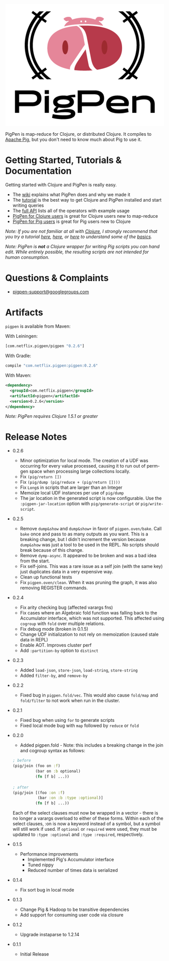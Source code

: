 ![](logo.png)

PigPen is map-reduce for Clojure, or distributed Clojure. It compiles to [Apache Pig](http://pig.apache.org/), but you don't need to know much about Pig to use it.

# Getting Started, Tutorials & Documentation

Getting started with Clojure and PigPen is really easy.

  * The [wiki](https://github.com/Netflix/PigPen/wiki) explains what PigPen does and why we made it
  * The [tutorial](https://github.com/Netflix/PigPen/wiki/Tutorial) is the best way to get Clojure and PigPen installed and start writing queries
  * The [full API](http://netflix.github.io/PigPen/pigpen.core.html) lists all of the operators with example usage
  * [PigPen for Clojure users](https://github.com/Netflix/PigPen/wiki/Getting_Started_for_Clojure_Users) is great for Clojure users new to map-reduce
  * [PigPen for Pig users](https://github.com/Netflix/PigPen/wiki/Getting_Started_for_Pig_Users) is great for Pig users new to Clojure

_Note: If you are not familiar at all with [Clojure](http://clojure.org/), I strongly recommend that you try a tutorial [here](http://tryclj.com/), [here](http://java.ociweb.com/mark/clojure/article.html), or [here](http://learn-clojure.com/) to understand some of the [basics](http://clojure.org/cheatsheet)._

_Note: PigPen is **not** a Clojure wrapper for writing Pig scripts you can hand edit. While entirely possible, the resulting scripts are not intended for human consumption._

# Questions & Complaints

  * pigpen-support@googlegroups.com

# Artifacts

`pigpen` is available from Maven:

With Leiningen:

``` clj
[com.netflix.pigpen/pigpen "0.2.6"]
```

With Gradle:

``` groovy
compile "com.netflix.pigpen:pigpen:0.2.6"
```

With Maven:

``` xml
<dependency>
  <groupId>com.netflix.pigpen</groupId>
  <artifactId>pigpen</artifactId>
  <version>0.2.6</version>
</dependency>
```

_Note: PigPen requires Clojure 1.5.1 or greater_

# Release Notes

  * 0.2.6
    * Minor optimization for local mode. The creation of a UDF was occurring for every value processed, causing it to run out of perm-gen space when processing large collections locally.
    * Fix `(pig/return [])`
    * Fix `(pig/dump (pig/reduce + (pig/return [])))`
    * Fix `Long`s in scripts that are larger than an Integer
    * Memoize local UDF instances per use of `pig/dump`
    * The jar location in the generated script is now configurable. Use the `:pigpen-jar-location` option with `pig/generate-script` or `pig/write-script`.
  * 0.2.5
    * Remove `dump&show` and `dump&show+` in favor of `pigpen.oven/bake`. Call `bake` once and pass to as many outputs as you want. This is a breaking change, but I didn't increment the version because `dump&show` was just a tool to be used in the REPL. No scripts should break because of this change.
    * Remove `dymp-async`. It appeared to be broken and was a bad idea from the start.
    * Fix self-joins. This was a rare issue as a self join (with the same key) just duplicates data in a very expensive way.
    * Clean up functional tests
    * Fix `pigpen.oven/clean`. When it was pruning the graph, it was also removing REGISTER commands.
  * 0.2.4
    * Fix arity checking bug (affected varargs fns)
    * Fix cases where an Algebraic fold function was falling back to the Accumulator interface, which was not supported. This affected using `cogroup` with `fold` over multiple relations. 
    * Fix debug mode (broken in 0.1.5)
    * Change UDF initialization to not rely on memoization (caused stale data in REPL)
    * Enable AOT. Improves cluster perf
    * Add `:partition-by` option to `distinct`
  * 0.2.3
    * Added `load-json`, `store-json`, `load-string`, `store-string`
    * Added `filter-by`, and `remove-by`
  * 0.2.2
    * Fixed bug in `pigpen.fold/vec`. This would also cause `fold/map` and `fold/filter` to not work when run in the cluster.
  * 0.2.1
    * Fixed bug when using `for` to generate scripts
    * Fixed local mode bug with `map` followed by `reduce` or `fold`
  * 0.2.0
    * Added pigpen.fold - Note: this includes a breaking change in the join and cogroup syntax as follows:
    
    ``` clj
    ; before
    (pig/join (foo on :f)
              (bar on :b optional)
              (fn [f b] ...))
    
    ; after
    (pig/join [(foo :on :f)
               (bar :on :b :type :optional)]
              (fn [f b] ...))
    ```
    
    Each of the select clauses must now be wrapped in a vector - there is no longer a varargs overload to either of these forms. Within each of the select clauses, :on is now a keyword instead of a symbol, but a symbol will still work if used. If `optional` or `required` were used, they must be updated to `:type :optional` and `:type :required`, respectively.
    
  * 0.1.5
    * Performance improvements
      * Implemented Pig's Accumulator interface
      * Tuned nippy
      * Reduced number of times data is serialized
  * 0.1.4
    * Fix sort bug in local mode
  * 0.1.3
    * Change Pig & Hadoop to be transitive dependencies
    * Add support for consuming user code via closure
  * 0.1.2
    * Upgrade instaparse to 1.2.14
  * 0.1.1
    * Initial Release

